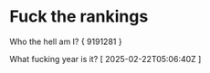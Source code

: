 # Fuck the rankings

Who the hell am I?
{ 9191281 }

What fucking year is it?
[ 2025-02-22T05:06:40Z ]
